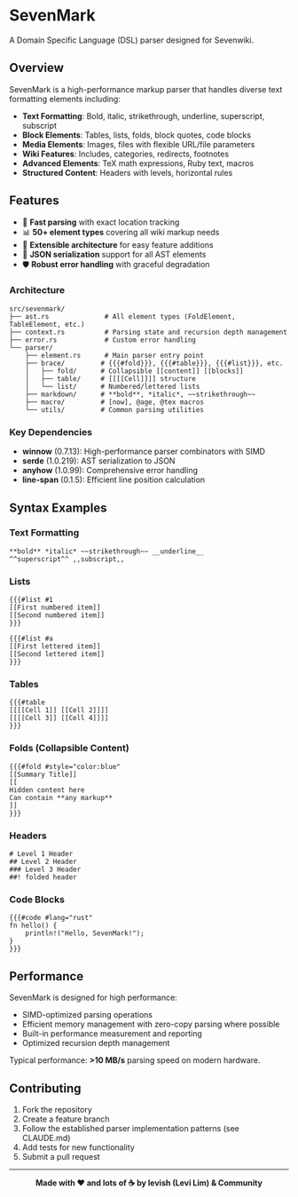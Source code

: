 # SevenMark

A Domain Specific Language (DSL) parser designed for Sevenwiki.

## Overview

SevenMark is a high-performance markup parser that handles diverse text formatting elements including:

- **Text Formatting**: Bold, italic, strikethrough, underline, superscript, subscript
- **Block Elements**: Tables, lists, folds, block quotes, code blocks
- **Media Elements**: Images, files with flexible URL/file parameters
- **Wiki Features**: Includes, categories, redirects, footnotes
- **Advanced Elements**: TeX math expressions, Ruby text, macros
- **Structured Content**: Headers with levels, horizontal rules

## Features

- 🚀 **Fast parsing** with exact location tracking
- 📊 **50+ element types** covering all wiki markup needs
- 🎯 **Extensible architecture** for easy feature additions  
- 📍 **JSON serialization** support for all AST elements
- 🛡️ **Robust error handling** with graceful degradation

### Architecture

```
src/sevenmark/
├── ast.rs              # All element types (FoldElement, TableElement, etc.)
├── context.rs          # Parsing state and recursion depth management  
├── error.rs            # Custom error handling
└── parser/
    ├── element.rs      # Main parser entry point
    ├── brace/         # {{{#fold}}}, {{{#table}}}, {{{#list}}}, etc.
    │   ├── fold/      # Collapsible [[content]] [[blocks]]
    │   ├── table/     # [[[[Cell]]]] structure
    │   └── list/      # Numbered/lettered lists
    ├── markdown/      # **bold**, *italic*, ~~strikethrough~~
    ├── macro/         # [now], @age, @tex macros
    └── utils/         # Common parsing utilities
```

### Key Dependencies

- **winnow** (0.7.13): High-performance parser combinators with SIMD
- **serde** (1.0.219): AST serialization to JSON
- **anyhow** (1.0.99): Comprehensive error handling
- **line-span** (0.1.5): Efficient line position calculation

## Syntax Examples

### Text Formatting
```
**bold** *italic* ~~strikethrough~~ __underline__
^^superscript^^ ,,subscript,,
```

### Lists
```
{{{#list #1
[[First numbered item]]
[[Second numbered item]]
}}}

{{{#list #a
[[First lettered item]]  
[[Second lettered item]]
}}}
```

### Tables
```
{{{#table
[[[[Cell 1]] [[Cell 2]]]]
[[[[Cell 3]] [[Cell 4]]]]
}}}
```

### Folds (Collapsible Content)
```
{{{#fold #style="color:blue"
[[Summary Title]]
[[
Hidden content here
Can contain **any markup**
]]
}}}
```

### Headers
```
# Level 1 Header 
## Level 2 Header 
### Level 3 Header
##! folded header
```

### Code Blocks
```
{{{#code #lang="rust"
fn hello() {
    println!("Hello, SevenMark!");
}
}}}
```

## Performance

SevenMark is designed for high performance:
- SIMD-optimized parsing operations
- Efficient memory management with zero-copy parsing where possible
- Built-in performance measurement and reporting
- Optimized recursion depth management

Typical performance: **>10 MB/s** parsing speed on modern hardware.

## Contributing

1. Fork the repository
2. Create a feature branch
3. Follow the established parser implementation patterns (see CLAUDE.md)
4. Add tests for new functionality
5. Submit a pull request

---

<div align="center">
<b>Made with ♥️ and lots of ☕ by levish (Levi Lim) & Community</b>
</div>
